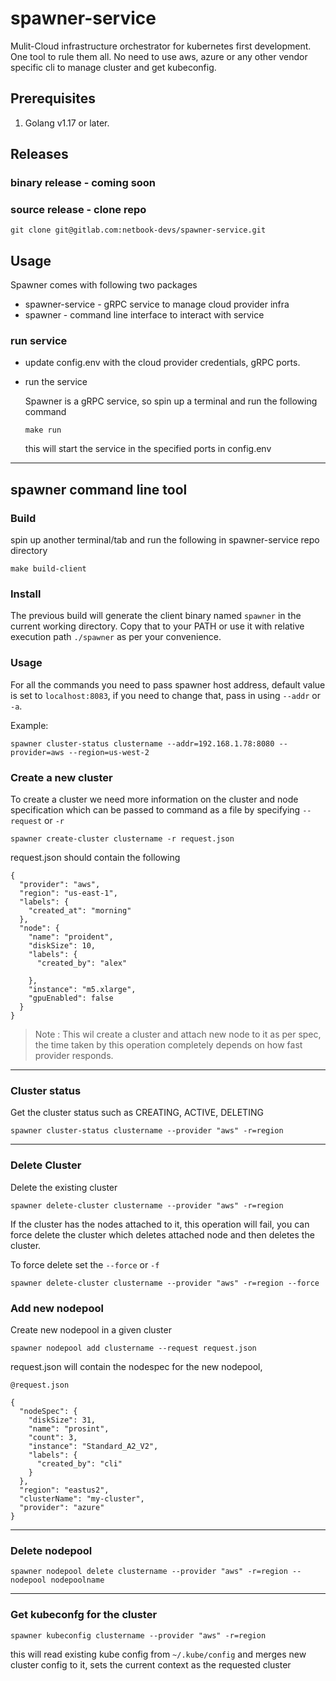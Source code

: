 # spawner-service

Mulit-Cloud infrastructure orchestrator for kubernetes first development. One tool to rule them all. No need to use aws, azure or any other vendor specific cli to manage cluster and get kubeconfig.



## Prerequisites
1. Golang v1.17 or later.

## Releases

### binary release - coming soon

### source release - clone repo
 
```
git clone git@gitlab.com:netbook-devs/spawner-service.git
```

## Usage 

Spawner comes with following two packages

* spawner-service - gRPC service to manage cloud provider infra
* spawner  - command line interface to interact with service

### run service
  
-  update config.env with the cloud provider credentials, gRPC ports.

- run the service
  
  Spawner is a gRPC service, so spin up a terminal and run the following command
  ```
  make run
  ```

  this will start the service in the specified ports in config.env

---


## spawner command line tool

### Build

spin up another terminal/tab and run the following in spawner-service repo directory

```
make build-client
```

### Install

The previous build will generate the client binary named `spawner` in the current working directory. Copy that to your PATH or use it with relative execution path `./spawner` as per your convenience.

### Usage

For all the commands you need to pass spawner host address, default value is set to `localhost:8083`, if you need to change that, pass in using `--addr` or `-a`.

Example:

```
spawner cluster-status clustername --addr=192.168.1.78:8080 --provider=aws --region=us-west-2
```

### Create a new cluster

To create a cluster we need more information on the cluster and node specification which can be passed to command as a file by specifying `--request` or `-r`

```
spawner create-cluster clustername -r request.json
```

request.json should contain the following

```
{
  "provider": "aws",
  "region": "us-east-1",
  "labels": {
    "created_at": "morning"
  },
  "node": {
    "name": "proident",
    "diskSize": 10,
    "labels": {
      "created_by": "alex"
     
    },
    "instance": "m5.xlarge",
    "gpuEnabled": false
  }
}

```

> Note : This wil create a cluster and attach new node to it as per spec, the time taken by this operation completely depends on how fast provider responds.

---

### Cluster status

Get the cluster status such as CREATING, ACTIVE, DELETING

```
spawner cluster-status clustername --provider "aws" -r=region
```
----

### Delete Cluster 

Delete the existing cluster
```
spawner delete-cluster clustername --provider "aws" -r=region
```

If the cluster has the nodes attached to it, this operation will fail, you can force delete the cluster which deletes attached node and then deletes the cluster.

To force delete set the `--force` or `-f`

```
spawner delete-cluster clustername --provider "aws" -r=region --force
```

### Add new nodepool
Create new nodepool in a given cluster

```
spawner nodepool add clustername --request request.json
```

request.json will contain the nodespec for the new nodepool,

```
@request.json

{
  "nodeSpec": {
    "diskSize": 31,
    "name": "prosint",
    "count": 3,
    "instance": "Standard_A2_V2",
    "labels": {
      "created_by": "cli"
    }
  },
  "region": "eastus2",
  "clusterName": "my-cluster",
  "provider": "azure"
}
```
---

### Delete nodepool

```
spawner nodepool delete clustername --provider "aws" -r=region --nodepool nodepoolname
```

---

### Get kubeconfg for the cluster
```
spawner kubeconfig clustername --provider "aws" -r=region
```

this will read existing kube config from `~/.kube/config` and merges new cluster config to it, sets the current context as the requested cluster
